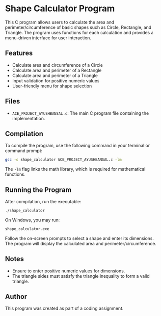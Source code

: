 # Shape Calculator Program

This C program allows users to calculate the area and perimeter/circumference of basic shapes such as Circle, Rectangle, and Triangle. The program uses functions for each calculation and provides a menu-driven interface for user interaction.

## Features

- Calculate area and circumference of a Circle
- Calculate area and perimeter of a Rectangle
- Calculate area and perimeter of a Triangle
- Input validation for positive numeric values
- User-friendly menu for shape selection

## Files

- `ACE_PROJECT_AYUSHBANSAL.c`: The main C program file containing the implementation.

## Compilation

To compile the program, use the following command in your terminal or command prompt:

```bash
gcc -o shape_calculator ACE_PROJECT_AYUSHBANSAL.c -lm
```

The `-lm` flag links the math library, which is required for mathematical functions.

## Running the Program

After compilation, run the executable:

```bash
./shape_calculator
```

On Windows, you may run:

```bash
shape_calculator.exe
```

Follow the on-screen prompts to select a shape and enter its dimensions. The program will display the calculated area and perimeter/circumference.

## Notes

- Ensure to enter positive numeric values for dimensions.
- The triangle sides must satisfy the triangle inequality to form a valid triangle.

## Author

This program was created as part of a coding assignment.
